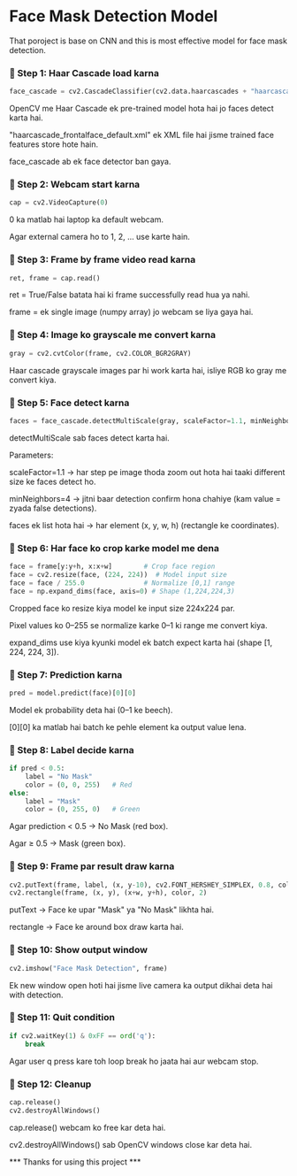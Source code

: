# Face Mask Detection Model
That poroject is base on CNN and this is most effective model for face mask detection.

### 🔹 Step 1: Haar Cascade load karna
```python
face_cascade = cv2.CascadeClassifier(cv2.data.haarcascades + "haarcascade_frontalface_default.xml")
```

OpenCV me Haar Cascade ek pre-trained model hota hai jo faces detect karta hai.

"haarcascade_frontalface_default.xml" ek XML file hai jisme trained face features store hote hain.

face_cascade ab ek face detector ban gaya.

### 🔹 Step 2: Webcam start karna
```python
cap = cv2.VideoCapture(0)
```


0 ka matlab hai laptop ka default webcam.

Agar external camera ho to 1, 2, ... use karte hain.

### 🔹 Step 3: Frame by frame video read karna
```python
ret, frame = cap.read()
```

ret = True/False batata hai ki frame successfully read hua ya nahi.

frame = ek single image (numpy array) jo webcam se liya gaya hai.

### 🔹 Step 4: Image ko grayscale me convert karna
```python
gray = cv2.cvtColor(frame, cv2.COLOR_BGR2GRAY)
```

Haar cascade grayscale images par hi work karta hai, isliye RGB ko gray me convert kiya.

### 🔹 Step 5: Face detect karna
```python
faces = face_cascade.detectMultiScale(gray, scaleFactor=1.1, minNeighbors=4)
```

detectMultiScale sab faces detect karta hai.

Parameters:

scaleFactor=1.1 → har step pe image thoda zoom out hota hai taaki different size ke faces detect ho.

minNeighbors=4 → jitni baar detection confirm hona chahiye (kam value = zyada false detections).

faces ek list hota hai → har element (x, y, w, h) (rectangle ke coordinates).

### 🔹 Step 6: Har face ko crop karke model me dena
```python
face = frame[y:y+h, x:x+w]        # Crop face region
face = cv2.resize(face, (224, 224))  # Model input size
face = face / 255.0               # Normalize [0,1] range
face = np.expand_dims(face, axis=0) # Shape (1,224,224,3)
```


Cropped face ko resize kiya model ke input size 224x224 par.

Pixel values ko 0–255 se normalize karke 0–1 ki range me convert kiya.

expand_dims use kiya kyunki model ek batch expect karta hai (shape [1, 224, 224, 3]).

### 🔹 Step 7: Prediction karna
```python
pred = model.predict(face)[0][0]
```

Model ek probability deta hai (0–1 ke beech).

[0][0] ka matlab hai batch ke pehle element ka output value lena.

### 🔹 Step 8: Label decide karna
```python
if pred < 0.5:
    label = "No Mask"
    color = (0, 0, 255)   # Red
else:
    label = "Mask"
    color = (0, 255, 0)   # Green
```

Agar prediction < 0.5 → No Mask (red box).

Agar ≥ 0.5 → Mask (green box).

### 🔹 Step 9: Frame par result draw karna
```python
cv2.putText(frame, label, (x, y-10), cv2.FONT_HERSHEY_SIMPLEX, 0.8, color, 2)
cv2.rectangle(frame, (x, y), (x+w, y+h), color, 2)
```


putText → Face ke upar "Mask" ya "No Mask" likhta hai.

rectangle → Face ke around box draw karta hai.

### 🔹 Step 10: Show output window
```python
cv2.imshow("Face Mask Detection", frame)
```


Ek new window open hoti hai jisme live camera ka output dikhai deta hai with detection.

### 🔹 Step 11: Quit condition
```python
if cv2.waitKey(1) & 0xFF == ord('q'):
    break
```


Agar user q press kare toh loop break ho jaata hai aur webcam stop.

###  🔹 Step 12: Cleanup
```python
cap.release()
cv2.destroyAllWindows()
```


cap.release() webcam ko free kar deta hai.

cv2.destroyAllWindows() sab OpenCV windows close kar deta hai.


*** Thanks for using this project ***
